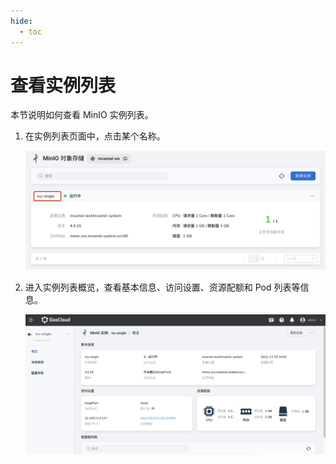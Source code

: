 ```yaml
---
hide:
  - toc
---
```


# 查看实例列表

本节说明如何查看 MinIO 实例列表。

1. 在实例列表页面中，点击某个名称。

    ![点击某个名称](../images/view01.png)

2. 进入实例列表概览，查看基本信息、访问设置、资源配额和 Pod 列表等信息。

    ![查看](../images/view022.png)

